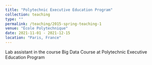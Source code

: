 ```yaml
---
title: "Polytechnic Executive Education Program"
collection: teaching
type: ""
permalink: /teaching/2015-spring-teaching-1
venue: "École Polytechnique"
date: 2021-11-01 - 2021-12-15
location: "Paris, France"
---
```


Lab assistant in the course Big Data Course at Polytechnic Executive Education Program

 
